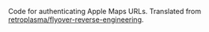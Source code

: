 Code for authenticating Apple Maps URLs. Translated from [retroplasma/flyover-reverse-engineering](https://github.com/retroplasma/flyover-reverse-engineering).
